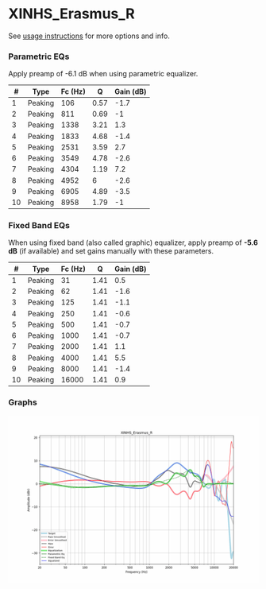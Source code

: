 # XINHS_Erasmus_R
See [usage instructions](https://github.com/jaakkopasanen/AutoEq#usage) for more options and info.

### Parametric EQs
Apply preamp of -6.1 dB when using parametric equalizer.

|   # | Type    |   Fc (Hz) |    Q |   Gain (dB) |
|-----|---------|-----------|------|-------------|
|   1 | Peaking |       106 | 0.57 |        -1.7 |
|   2 | Peaking |       811 | 0.69 |        -1   |
|   3 | Peaking |      1338 | 3.21 |         1.3 |
|   4 | Peaking |      1833 | 4.68 |        -1.4 |
|   5 | Peaking |      2531 | 3.59 |         2.7 |
|   6 | Peaking |      3549 | 4.78 |        -2.6 |
|   7 | Peaking |      4304 | 1.19 |         7.2 |
|   8 | Peaking |      4952 | 6    |        -2.6 |
|   9 | Peaking |      6905 | 4.89 |        -3.5 |
|  10 | Peaking |      8958 | 1.79 |        -1   |

### Fixed Band EQs
When using fixed band (also called graphic) equalizer, apply preamp of **-5.6 dB** (if available) and set gains manually with these parameters.

|   # | Type    |   Fc (Hz) |    Q |   Gain (dB) |
|-----|---------|-----------|------|-------------|
|   1 | Peaking |        31 | 1.41 |         0.5 |
|   2 | Peaking |        62 | 1.41 |        -1.6 |
|   3 | Peaking |       125 | 1.41 |        -1.1 |
|   4 | Peaking |       250 | 1.41 |        -0.6 |
|   5 | Peaking |       500 | 1.41 |        -0.7 |
|   6 | Peaking |      1000 | 1.41 |        -0.7 |
|   7 | Peaking |      2000 | 1.41 |         1.1 |
|   8 | Peaking |      4000 | 1.41 |         5.5 |
|   9 | Peaking |      8000 | 1.41 |        -1.4 |
|  10 | Peaking |     16000 | 1.41 |         0.9 |

### Graphs
![](./XINHS_Erasmus_R.png)
